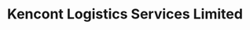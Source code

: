---
title: "Kencont Logistics Services Limited"
url: /mombasa/kencont-logistics-services-limited/
shop: hardware
---
